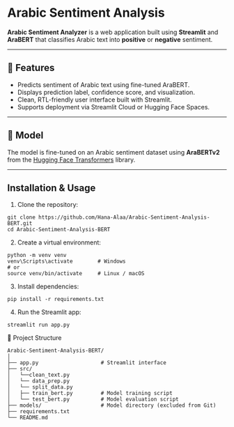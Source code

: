# Arabic Sentiment Analysis 

**Arabic Sentiment Analyzer** is a web application built using **Streamlit** and **AraBERT** that classifies Arabic text into **positive** or **negative** sentiment.

---

## 🚀 Features
- Predicts sentiment of Arabic text using fine-tuned AraBERT.
- Displays prediction label, confidence score, and visualization.
- Clean, RTL-friendly user interface built with Streamlit.
- Supports deployment via Streamlit Cloud or Hugging Face Spaces.

---

## 🧠 Model
The model is fine-tuned on an Arabic sentiment dataset using **AraBERTv2** from the [Hugging Face Transformers](https://huggingface.co/docs/transformers/index) library.  

---

## Installation & Usage
1. Clone the repository:
```
git clone https://github.com/Hana-Alaa/Arabic-Sentiment-Analysis-BERT.git
cd Arabic-Sentiment-Analysis-BERT
```
2. Create a virtual environment:
```
python -m venv venv
venv\Scripts\activate        # Windows
# or
source venv/bin/activate     # Linux / macOS
```
3. Install dependencies:
```
pip install -r requirements.txt
```
4. Run the Streamlit app:
```
streamlit run app.py
```
📁 Project Structure
```
Arabic-Sentiment-Analysis-BERT/
│
├── app.py                    # Streamlit interface
├── src/
│   └──clean_text.py
│   └── data_prep.py
│   └── split_data.py 
│   ├── train_bert.py         # Model training script
│   └── test_bert.py          # Model evaluation script
├── models/                   # Model directory (excluded from Git)
├── requirements.txt
└── README.md
```
